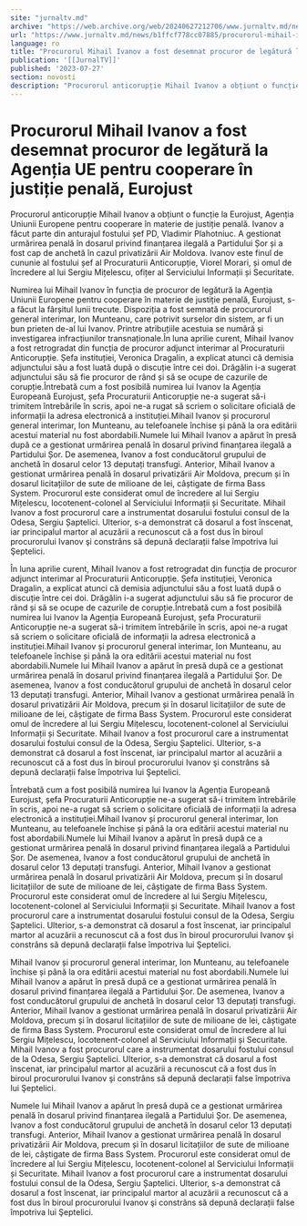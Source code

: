 ```yaml
---
site: "jurnaltv.md"
archive: "https://web.archive.org/web/20240627212706/www.jurnaltv.md/news/b1ffcf778cc07885/procurorul-mihail-ivanov-a-fost-desemnat-procuror-de-legatura-la-agentia-ue-pentru-cooperare-in-justitie-penala-eurojust.html"
url: "https://www.jurnaltv.md/news/b1ffcf778cc07885/procurorul-mihail-ivanov-a-fost-desemnat-procuror-de-legatura-la-agentia-ue-pentru-cooperare-in-justitie-penala-eurojust.html"
language: ro
title: "Procurorul Mihail Ivanov a fost desemnat procuror de legătură la Agenția UE pentru cooperare în justiție penală, Eurojust"
publication: '[[JurnalTV]]'
published: '2023-07-27'
section: novosti
description: "Procurorul anticorupție Mihail Ivanov a obțiunt o funcție la Eurojust, Agenția Uniunii Europene pentru cooperare în materie de justiție penală. Ivanov a făcut parte din anturajul fostului șef PD, Vladimir Plahotniuc. A gestionat urmărirea penală în dosarul privind finanțarea ilegală a Partidului Șor și a fost cap de anchetă în cazul privatizării Air Moldova. Ivanov este finul de cununie al fostului șef al Procuraturii Anticorupție, Viorel Morari, și omul de încredere al lui Sergiu Mițelescu, ofițer al Serviciului Informații și Securitate."
---
```


# Procurorul Mihail Ivanov a fost desemnat procuror de legătură la Agenția UE pentru cooperare în justiție penală, Eurojust

Procurorul anticorupție Mihail Ivanov a obțiunt o funcție la Eurojust, Agenția Uniunii Europene pentru cooperare în materie de justiție penală. Ivanov a făcut parte din anturajul fostului șef PD, Vladimir Plahotniuc. A gestionat urmărirea penală în dosarul privind finanțarea ilegală a Partidului Șor și a fost cap de anchetă în cazul privatizării Air Moldova. Ivanov este finul de cununie al fostului șef al Procuraturii Anticorupție, Viorel Morari, și omul de încredere al lui Sergiu Mițelescu, ofițer al Serviciului Informații și Securitate.

Numirea lui Mihail Ivanov în funcția de procuror de legătură la Agenția Uniunii Europene pentru cooperare în materie de justiție penală, Eurojust, s-a făcut la fârșitul lunii trecute. Dispoziția a fost semnată de procurorul general interimar, Ion Munteanu, care potrivit surselor din sistem, ar fi un bun prieten de-al lui Ivanov. Printre atribuțiile acestuia se numără și investigarea infracțiunilor transnaționale.În luna aprilie curent, Mihail Ivanov a fost retrogradat din funcția de procuror adjunct interimar al Procuraturii Anticorupție. Șefa instituției, Veronica Dragalin, a explicat atunci că demisia adjunctului său a fost luată după o discuție între cei doi. Drăgălin i-a sugerat adjunctului său să fie procuror de rând și să se ocupe de cazurile de corupție.Întrebată cum a fost posibilă numirea lui Ivanov la Agenția Europeană Eurojust, șefa Procuraturii Anticorupție ne-a sugerat să-i trimitem întrebările în scris, apoi ne-a rugat să scriem o solicitare oficială de informații la adresa electronică a instituției.Mihail Ivanov și procurorul general interimar, Ion Munteanu, au telefoanele închise și până la ora editării acestui material nu fost abordabili.Numele lui Mihail Ivanov a apărut în presă după ce a gestionat urmărirea penală în dosarul privind finanțarea ilegală a Partidului Șor. De asemenea, Ivanov a fost conducătorul grupului de anchetă în dosarul celor 13 deputați transfugi. Anterior, Mihail Ivanov a gestionat urmărirea penală în dosarul privatizării Air Moldova, precum și în dosarul licitațiilor de sute de milioane de lei, câștigate de firma Bass System. Procurorul este considerat omul de încredere al lui Sergiu Mițelescu, locotenent-colonel al Serviciului Informații și Securitate. Mihail Ivanov a fost procurorul care a instrumentat dosarului fostului consul de la Odesa, Sergiu Șaptelici. Ulterior, s-a demonstrat că dosarul a fost înscenat, iar principalul martor al acuzării a recunoscut că a fost dus în biroul procurorului Ivanov şi constrâns să depună declarații false împotriva lui Şeptelici.

În luna aprilie curent, Mihail Ivanov a fost retrogradat din funcția de procuror adjunct interimar al Procuraturii Anticorupție. Șefa instituției, Veronica Dragalin, a explicat atunci că demisia adjunctului său a fost luată după o discuție între cei doi. Drăgălin i-a sugerat adjunctului său să fie procuror de rând și să se ocupe de cazurile de corupție.Întrebată cum a fost posibilă numirea lui Ivanov la Agenția Europeană Eurojust, șefa Procuraturii Anticorupție ne-a sugerat să-i trimitem întrebările în scris, apoi ne-a rugat să scriem o solicitare oficială de informații la adresa electronică a instituției.Mihail Ivanov și procurorul general interimar, Ion Munteanu, au telefoanele închise și până la ora editării acestui material nu fost abordabili.Numele lui Mihail Ivanov a apărut în presă după ce a gestionat urmărirea penală în dosarul privind finanțarea ilegală a Partidului Șor. De asemenea, Ivanov a fost conducătorul grupului de anchetă în dosarul celor 13 deputați transfugi. Anterior, Mihail Ivanov a gestionat urmărirea penală în dosarul privatizării Air Moldova, precum și în dosarul licitațiilor de sute de milioane de lei, câștigate de firma Bass System. Procurorul este considerat omul de încredere al lui Sergiu Mițelescu, locotenent-colonel al Serviciului Informații și Securitate. Mihail Ivanov a fost procurorul care a instrumentat dosarului fostului consul de la Odesa, Sergiu Șaptelici. Ulterior, s-a demonstrat că dosarul a fost înscenat, iar principalul martor al acuzării a recunoscut că a fost dus în biroul procurorului Ivanov şi constrâns să depună declarații false împotriva lui Şeptelici.

Întrebată cum a fost posibilă numirea lui Ivanov la Agenția Europeană Eurojust, șefa Procuraturii Anticorupție ne-a sugerat să-i trimitem întrebările în scris, apoi ne-a rugat să scriem o solicitare oficială de informații la adresa electronică a instituției.Mihail Ivanov și procurorul general interimar, Ion Munteanu, au telefoanele închise și până la ora editării acestui material nu fost abordabili.Numele lui Mihail Ivanov a apărut în presă după ce a gestionat urmărirea penală în dosarul privind finanțarea ilegală a Partidului Șor. De asemenea, Ivanov a fost conducătorul grupului de anchetă în dosarul celor 13 deputați transfugi. Anterior, Mihail Ivanov a gestionat urmărirea penală în dosarul privatizării Air Moldova, precum și în dosarul licitațiilor de sute de milioane de lei, câștigate de firma Bass System. Procurorul este considerat omul de încredere al lui Sergiu Mițelescu, locotenent-colonel al Serviciului Informații și Securitate. Mihail Ivanov a fost procurorul care a instrumentat dosarului fostului consul de la Odesa, Sergiu Șaptelici. Ulterior, s-a demonstrat că dosarul a fost înscenat, iar principalul martor al acuzării a recunoscut că a fost dus în biroul procurorului Ivanov şi constrâns să depună declarații false împotriva lui Şeptelici.

Mihail Ivanov și procurorul general interimar, Ion Munteanu, au telefoanele închise și până la ora editării acestui material nu fost abordabili.Numele lui Mihail Ivanov a apărut în presă după ce a gestionat urmărirea penală în dosarul privind finanțarea ilegală a Partidului Șor. De asemenea, Ivanov a fost conducătorul grupului de anchetă în dosarul celor 13 deputați transfugi. Anterior, Mihail Ivanov a gestionat urmărirea penală în dosarul privatizării Air Moldova, precum și în dosarul licitațiilor de sute de milioane de lei, câștigate de firma Bass System. Procurorul este considerat omul de încredere al lui Sergiu Mițelescu, locotenent-colonel al Serviciului Informații și Securitate. Mihail Ivanov a fost procurorul care a instrumentat dosarului fostului consul de la Odesa, Sergiu Șaptelici. Ulterior, s-a demonstrat că dosarul a fost înscenat, iar principalul martor al acuzării a recunoscut că a fost dus în biroul procurorului Ivanov şi constrâns să depună declarații false împotriva lui Şeptelici.

Numele lui Mihail Ivanov a apărut în presă după ce a gestionat urmărirea penală în dosarul privind finanțarea ilegală a Partidului Șor. De asemenea, Ivanov a fost conducătorul grupului de anchetă în dosarul celor 13 deputați transfugi. Anterior, Mihail Ivanov a gestionat urmărirea penală în dosarul privatizării Air Moldova, precum și în dosarul licitațiilor de sute de milioane de lei, câștigate de firma Bass System. Procurorul este considerat omul de încredere al lui Sergiu Mițelescu, locotenent-colonel al Serviciului Informații și Securitate. Mihail Ivanov a fost procurorul care a instrumentat dosarului fostului consul de la Odesa, Sergiu Șaptelici. Ulterior, s-a demonstrat că dosarul a fost înscenat, iar principalul martor al acuzării a recunoscut că a fost dus în biroul procurorului Ivanov şi constrâns să depună declarații false împotriva lui Şeptelici.
